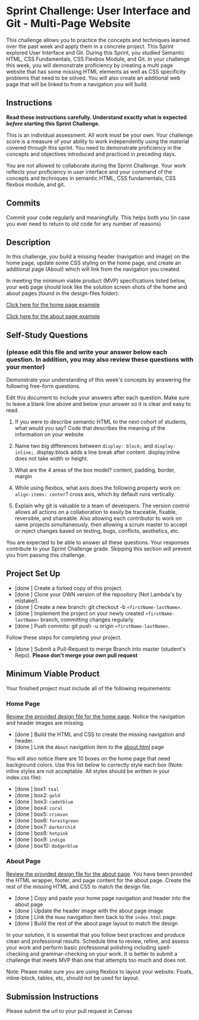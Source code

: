 # Sprint Challenge: User Interface and Git - Multi-Page Website

This challenge allows you to practice the concepts and techniques learned over the past week and apply them in a concrete project. This Sprint explored User Interface and Git. During this Sprint, you studied Semantic HTML, CSS Fundamentals, CSS Flexbox Module, and Git. In your challenge this week, you will demonstrate proficiency by creating a multi page website that has some missing HTML elements as well as CSS specificity problems that need to be solved.  You will also create an additional web page that will be linked to from a navigation you will build.

## Instructions

**Read these instructions carefully. Understand exactly what is expected _before_ starting this Sprint Challenge.**

This is an individual assessment. All work must be your own. Your challenge score is a measure of your ability to work independently using the material covered through this sprint. You need to demonstrate proficiency in the concepts and objectives introduced and practiced in preceding days.

You are not allowed to collaborate during the Sprint Challenge. Your work reflects your proficiency in user interface and your command of the concepts and techniques in semantic HTML, CSS fundamentals, CSS flexbox module, and git.


## Commits

Commit your code regularly and meaningfully. This helps both you (in case you ever need to return to old code for any number of reasons)

## Description

In this challenge, you build a missing header (navigation and image) on the home page, update some CSS styling on the home page, and create an additional page (About) which will link from the navigation you created.

In meeting the minimum viable product (MVP) specifications listed below, your web page should look like the solution screen shots of the home and about pages (found in the design-files folder):

[Click here for the home page example](https://tk-assets.lambdaschool.com/39a49225-8ac9-43da-aa90-514fd60ae99a_sprint-challenge-ui-home-example.png)

[Click here for the about page example](https://tk-assets.lambdaschool.com/ede1bb1a-63ff-4801-8c02-3efa2f603190_sprint-challenge-ui-about-example.png)

## Self-Study Questions 
### (please edit this file and write your answer below each question. In addition, you may also review these questions with your mentor)

Demonstrate your understanding of this week's concepts by answering the following free-form questions.

Edit this document to include your answers after each question. Make sure to leave a blank line above and below your answer so it is clear and easy to read.

1. If you were to describe semantic HTML to the next cohort of students, what would you say?
Code that describes the meaning of the information on your website
2. Name two big differences between ```display: block;``` and ```display: inline;```.
display:block adds a line break after content. display:inline does not take width or height.
3. What are the 4 areas of the box model?
content, padding, border, margin
4. While using flexbox, what axis does the following property work on: ```align-items: center```?
cross axis, which by default runs vertically.

5. Explain why git is valuable to a team of developers.
The version control allows all actions on a collaboration to easily be traceable, fixable, reversible,  and shareable. Also allowing each contributor to work on same projects simultaneously, then allowing a scrum master to accept or reject changes based on testing, bugs, conflicts, aesthetics, etc.

You are expected to be able to answer all these questions. Your responses contribute to your Sprint Challenge grade. Skipping this section *will* prevent you from passing this challenge.

## Project Set Up

- [done ] Create a forked copy of this project.
- [done ] Clone your OWN version of the repository (Not Lambda's by mistake!).
- [done ] Create a new branch: git checkout -b `<firstName-lastName>`.
- [done ] Implement the project on your newly created `<firstName-lastName>` branch, committing changes regularly.
- [done ] Push commits: git push -u origin `<firstName-lastName>`.
 
Follow these steps for completing your project.

- [done ] Submit a Pull-Request to merge <firstName-lastName> Branch into master (student's  Repo). **Please don't merge your own pull request**



## Minimum Viable Product

Your finished project must include all of the following requirements:

### Home Page

[Review the provided design file for the home page](design-files/home.png).  Notice the navigation and header images are missing.

* [done ] Build the HTML and CSS to create the missing navigation and header.
* [done ] Link the `About` navigation item to the [about.html](about.html) page

You will also notice there are 10 boxes on the home page that need background colors.  Use this list below to correctly style each box (Note: inline styles are not acceptable. All styles should be written in your index.css file):

* [done ] box1: `teal`
* [done ] box2: `gold`
* [done ] box3: `cadetblue`
* [done ] box4: `coral`
* [done ] box5: `crimson`
* [done ] box6: `forestgreen`
* [done ] box7: `darkorchid`
* [done ] box8: `hotpink`
* [done ] box9: `indigo`
* [done ] box10: `dodgerblue`

### About Page

[Review the provided design file for the about page](design-files/about.png). You have been provided the HTML wrapper, footer, and page content for the about page. Create the rest of the missing HTML and CSS to match the design file.

* [done ] Copy and paste your home page navigation and header into the about page
* [done ] Update the header image with the about page image
* [done ] Link the `Home` navigation item back to the `index.html` page.
* [done ] Build the rest of the about page layout to match the design

In your solution, it is essential that you follow best practices and produce clean and professional results. Schedule time to review, refine, and assess your work and perform basic professional polishing including spell-checking and grammar-checking on your work. It is better to submit a challenge that meets MVP than one that attempts too much and does not.

Note: Please make sure you are using flexbox to layout your website. Floats, inline-block, tables, etc, should not be used for layout. 

## Submission Instructions 
 
Please submit the url to your pull request in Canvas
